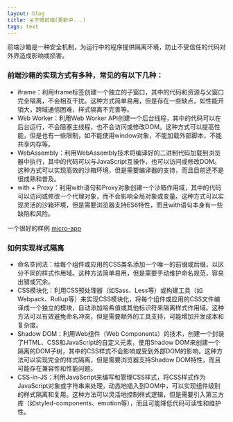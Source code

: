 ```yaml
---
layout: blog
title: 关于微前端(更新中...)
tags: text
---
```


前端沙箱是一种安全机制，为运行中的程序提供隔离环境，防止不受信任的代码对外界造成影响或损害。
### 前端沙箱的实现方式有多种，常见的有以下几种：

* iframe：利用iframe标签创建一个独立的子窗口，其中的代码和资源与父窗口完全隔离，不会相互干扰。这种方式简单易用，但是存在一些缺点，如性能开销大，跨域通信困难，样式隔离不完善等。
* Web Worker：利用Web Worker API创建一个后台线程，其中的代码可以在后台运行，不会阻塞主线程，也不会访问或修改DOM。这种方式可以提高性能，但是也有一些限制，如不能使用window对象，不能加载外部脚本，不能共享内存等。
* WebAssembly：利用WebAssembly技术将编译好的二进制代码加载到浏览器中执行，其中的代码可以与JavaScript互操作，也可以访问或修改DOM。这种方式可以实现高效的沙箱环境，但是需要编译器的支持，而且目前还不是很成熟和普及。
* with + Proxy：利用with语句和Proxy对象创建一个沙箱作用域，其中的代码可以访问或修改一个代理对象，而不会影响全局对象或变量。这种方式可以实现灵活的沙箱环境，但是需要浏览器支持ES6特性，而且with语句本身有一些缺陷和风险。

一个很好的样例 [micro-app](https://github.com/micro-zoe/micro-app)

### 如何实现样式隔离

* 命名空间法：给每个组件或应用的CSS类名添加一个唯一的前缀或后缀，以区分不同的样式作用域。这种方法简单易用，但是需要手动维护命名规范，容易出错或冗余。
* CSS模块化：利用CSS预处理器（如Sass、Less等）或构建工具（如Webpack、Rollup等）来实现CSS模块化，将每个组件或应用的CSS文件编译成一个独立的模块，自动添加哈希值或其他标识符来隔离样式作用域。这种方法可以有效避免命名冲突，但是需要额外的工具支持，可能增加开发成本和复杂度。
* Shadow DOM：利用Web组件（Web Components）的技术，创建一个封装了HTML、CSS和JavaScript的自定义元素，使用Shadow DOM来创建一个隔离的DOM子树，其中的CSS样式不会影响或受到外部DOM的影响。这种方法可以实现完全的样式隔离，但是需要浏览器支持Shadow DOM特性，而且可能存在兼容性和性能问题。
* CSS-in-JS：利用JavaScript来编写和管理CSS样式，将CSS样式作为JavaScript对象或字符串来处理，动态地插入到DOM中，可以实现组件级别的样式隔离和复用。这种方法可以灵活地控制样式逻辑，但是需要引入第三方库（如styled-components、emotion等），而且可能降低代码可读性和维护性。

